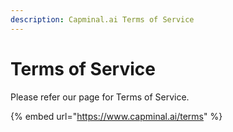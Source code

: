 ```yaml
---
description: Capminal.ai Terms of Service
---
```


# Terms of Service

Please refer our page for Terms of Service.

{% embed url="https://www.capminal.ai/terms" %}
